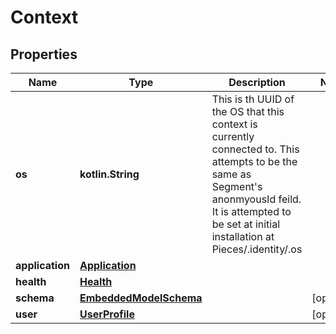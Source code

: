
# Context

## Properties
Name | Type | Description | Notes
------------ | ------------- | ------------- | -------------
**os** | **kotlin.String** | This is th UUID of the OS that this context is currently connected to. This attempts to be the same as Segment&#39;s anonmyousId feild. It is attempted to be set at initial installation at Pieces/.identity/.os | 
**application** | [**Application**](Application) |  | 
**health** | [**Health**](Health) |  | 
**schema** | [**EmbeddedModelSchema**](EmbeddedModelSchema) |  |  [optional]
**user** | [**UserProfile**](UserProfile) |  |  [optional]



